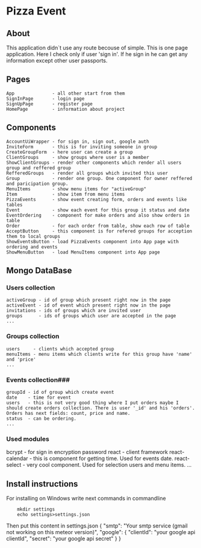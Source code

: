 Pizza Event
===================

## About ##
This application didn`t use any route becouse of simple. 
This is one page application. Here I check only 
if user 'sign in'. If he sign in he can get any information except other user passports.

## Pages ##
    App              - all other start from them
    SignInPage       - login page
    SignUpPage       - register page
    HomePage         - information about project

## Components ##
    AccountUiWrapper - for sign in, sign out, google auth
    InviteForm       - this is for inviting someone in group
    CreateGroupForm  - here user can create a group
    ClientGroups     - show groups where user is a member 
    ShowClientGroups - render other components which render all users group and reffered group
    RefferedGroups   - render all groups which invited this user
    Group            - render one group. One component for owner reffered and paricipation group.
    MenuItems        - show menu items for "activeGroup"
    Item             - show item from menu items
    PizzaEvents      - show event creating form, orders and events like tables
    Event            - show each event for this group it status and date
    EventOrdering    - component for make orders and also show orders in table
    Order            - for each order from table, show each row of table
    AcceptButton     - this component is for refered groups for acception them to local groups
    ShowEventsButton - load PizzaEvents component into App page with ordering and events
    ShowMenuButton   - load MenuItems component into App page

## Mongo DataBase ##

 ### Users collection ###
    activeGroup - id of group which present right now in the page
    activeEvent - id of event which present right now in the page 
    invitations - ids of groups which are invited user
    groups      - ids of groups which user are accepted in the page
    ...

 ### Groups collection ###
    users     - clients which accepted group
    menuItems - menu items which clients write for this group have 'name' and 'price'
    ...

 ### Events collection###
    groupId - id of group which create event
    date    - time for event 
    users   - this is not very good thing where I put orders maybe I should create orders collection. There is user '_id' and his 'orders'. Orders has next fields: count, price and name.
    status  - can be ordering. 
    ...

 ### Used modules ###
bcrypt - for sign in encryption password
react  - client framework
react-calendar  - this is component for getting time. Used for events date.
react-select    - very cool component. Used for selection users and menu items.
...

## Install instructions ##
For installing on Windows write next commands in commandline
```
    mkdir settings
    echo settings>settings.json
```
Then put this content in settings.json
{
    "smtp": "Your smtp service (gmail not working on this meteor version)",
    "google": {
        "clientId": "your google api clientId",
        "secret": "your google api secret"
    }
}
